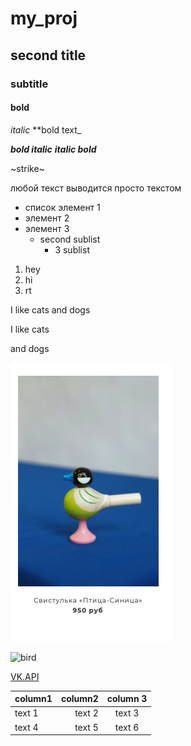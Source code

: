 # my_proj

## second title

### subtitle


#### bold

_italic_
**bold text_

**_bold italic_**
***italic bold***

~strike~

любой текст выводится просто текстом

* список элемент 1
* элемент 2
* элемент 3
  * second sublist
      * 3 sublist
1. hey
2. hi
3. rt

I like cats
and dogs

I like cats


and dogs


![image is here](gh.png)

![bird](https://www.infox.ru/photo/943/103/9431036a7a52e8ab33ae7741efeadaf2asdasdasd5cebb6166ff9a8.41288027-650x433-9431036a7a52e8ab33ae7741efeadaf2.jpg)



[VK.API](https://vk.com/dev/methods)

column1 | column2 | column 3
:--- | ---: | :---: |
text 1| text 2 | text 3
text 4 | text 5 | text 6
